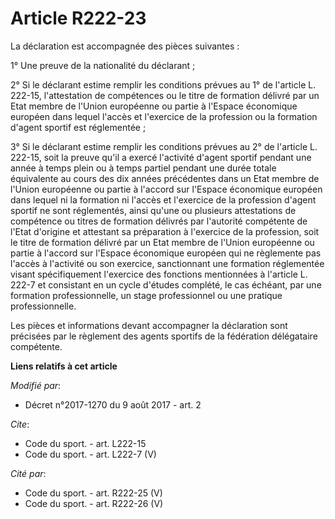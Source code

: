# Article R222-23

La déclaration est accompagnée des pièces suivantes : 

1° Une preuve de la nationalité du déclarant ; 

2° Si le déclarant estime remplir les conditions prévues au 1° de l'article L. 222-15, l'attestation de compétences ou le
titre de formation délivré par un Etat membre de l'Union européenne ou partie à l'Espace économique européen dans lequel
l'accès et l'exercice de la profession ou la formation d'agent sportif est réglementée ; 

3° Si le déclarant estime remplir les conditions prévues au 2° de l'article L. 222-15, soit la preuve qu'il a exercé
l'activité d'agent sportif pendant une année à temps plein ou à temps partiel pendant une durée totale équivalente au cours
des dix années précédentes dans un Etat membre de l'Union européenne ou partie à l'accord sur l'Espace économique européen
dans lequel ni la formation ni l'accès et l'exercice de la profession d'agent sportif ne sont réglementés, ainsi qu'une ou
plusieurs attestations de compétence ou titres de formation délivrés par l'autorité compétente de l'Etat d'origine et
attestant sa préparation à l'exercice de la profession, soit le titre de formation délivré par un Etat membre de l'Union
européenne ou partie à l'accord sur l'Espace économique européen qui ne règlemente pas l'accès à l'activité ou son exercice,
sanctionnant une formation réglementée visant spécifiquement l'exercice des fonctions mentionnées à l'article L. 222-7 et
consistant en un cycle d'études complété, le cas échéant, par une formation professionnelle, un stage professionnel ou une
pratique professionnelle. 

Les pièces et informations devant accompagner la déclaration sont précisées par le règlement des agents sportifs de la
fédération délégataire compétente.

**Liens relatifs à cet article**

_Modifié par_:

  - Décret n°2017-1270 du 9 août 2017 - art. 2

_Cite_:

  - Code du sport. - art. L222-15
  - Code du sport. - art. L222-7 (V)

_Cité par_:

  - Code du sport. - art. R222-25 (V)
  - Code du sport. - art. R222-26 (V)
